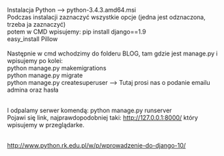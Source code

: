 ﻿Instalacja Python --> python-3.4.3.amd64.msi <br />
Podczas instalacji zaznaczyć wszystkie opcje (jedna jest odznaczona, trzeba ja zaznaczyć)<br />
potem w CMD wpisujemy: 	pip install django==1.9<br />
			easy_install Pillow<br /><br />
Następnie w cmd wchodzimy do folderu BLOG, tam gdzie jest manage.py i wpisujemy po kolei:<br />
			python manage.py makemigrations<br />
			python manage.py migrate<br />
			python manage.py createsuperuser     --> Tutaj prosi nas o podanie emailu admina oraz hasła<br /><br />

I odpalamy serwer komendą: python manage.py runserver<br />
Pojawi się link, najprawdopodobniej taki:  http://127.0.0.1:8000/ który wpisujemy w przeglądarke.<br /><br />


http://www.python.rk.edu.pl/w/p/wprowadzenie-do-django-10/

				
